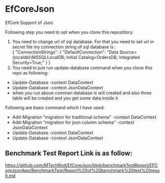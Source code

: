 # EfCoreJson
EfCore Support of Json

Following step you need to opt when you clone this repostitory:
1. You need to change url of sql database.
    For that you need to set url in secret file my connection string of sql database is : </br>
    {
      "ConnectionStrings": {
        "DefaultConnection": "Data Source= (localdb)\\MSSQLLocalDB; Initial Catalog=OrdersDB; Integrated Security=True;"
      }
    }
2. You need to just run update-database command when you clone this repo as following:
- Update-Database -context DataContext
- Update-Database -context JsonDataContext
- when you run above comman database is will created and also three table will be created and you get some data inside it.

Following are basic command which I have used:
- Add-Migration "migration for traditional schema" -context DataContext
- Add-Migration "migration for json column schema" -context JsonDataContext
- Update-Database -context DataContext
- Update-Database -context JsonDataContext

## Benchmark Test Report Link is as follow:
https://github.com/MTechRnd/EfCoreJson/blob/benchmarkTestReport/EFCoreJsonApp/BenchmarkTest/Report%20of%20benchmark%20test%20result.md
